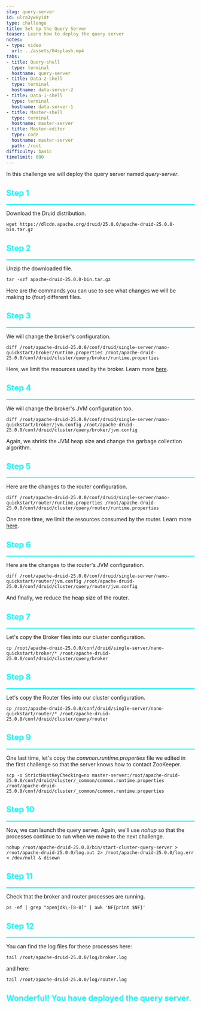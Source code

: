 ```yaml
---
slug: query-server
id: ulra3yw8yidt
type: challenge
title: Set Up the Query Server
teaser: Learn how to deploy the query server
notes:
- type: video
  url: ../assets/04splash.mp4
tabs:
- title: Query-shell
  type: terminal
  hostname: query-server
- title: Data-2-shell
  type: terminal
  hostname: data-server-2
- title: Data-1-shell
  type: terminal
  hostname: data-server-1
- title: Master-shell
  type: terminal
  hostname: master-server
- title: Master-editor
  type: code
  hostname: master-server
  path: /root
difficulty: basic
timelimit: 600
---
```

In this challenge we will deploy the query server named _query-server_.


<h2 style="color:cyan">Step 1</h2><hr style="color:cyan;background-color:cyan;height:2px">

Download the Druid distribution.

```
wget https://dlcdn.apache.org/druid/25.0.0/apache-druid-25.0.0-bin.tar.gz
```

<h2 style="color:cyan">Step 2</h2><hr style="color:cyan;background-color:cyan;height:2px">

Unzip the downloaded file.

```
tar -xzf apache-druid-25.0.0-bin.tar.gz
```

Here are the commands you can use to see what changes we will be making to (four) different files.

<h2 style="color:cyan">Step 3</h2><hr style="color:cyan;background-color:cyan;height:2px">

We will change the broker's configuration.

```
diff /root/apache-druid-25.0.0/conf/druid/single-server/nano-quickstart/broker/runtime.properties /root/apache-druid-25.0.0/conf/druid/cluster/query/broker/runtime.properties
```

Here, we limit the resources used by the broker.
Learn more [here](https://druid.apache.org/docs/latest/configuration/index.html#broker).

<h2 style="color:cyan">Step 4</h2><hr style="color:cyan;background-color:cyan;height:2px">

We will change the broker's JVM configuration too.

```
diff /root/apache-druid-25.0.0/conf/druid/single-server/nano-quickstart/broker/jvm.config /root/apache-druid-25.0.0/conf/druid/cluster/query/broker/jvm.config
```

Again, we shrink the JVM heap size and change the garbage collection algorithm.

<h2 style="color:cyan">Step 5</h2><hr style="color:cyan;background-color:cyan;height:2px">

Here are the changes to the router configuration.

```
diff /root/apache-druid-25.0.0/conf/druid/single-server/nano-quickstart/router/runtime.properties /root/apache-druid-25.0.0/conf/druid/cluster/query/router/runtime.properties
```

One more time, we limit the resources consumed by the router.
Learn more [here](https://druid.apache.org/docs/latest/configuration/index.html#router).

<h2 style="color:cyan">Step 6</h2><hr style="color:cyan;background-color:cyan;height:2px">

Here are the changes to the router's JVM configuration.

```
diff /root/apache-druid-25.0.0/conf/druid/single-server/nano-quickstart/router/jvm.config /root/apache-druid-25.0.0/conf/druid/cluster/query/router/jvm.config
```

And finally, we reduce the heap size of the router.

<h2 style="color:cyan">Step 7</h2><hr style="color:cyan;background-color:cyan;height:2px">

Let's copy the Broker files into our cluster configuration.

```
cp /root/apache-druid-25.0.0/conf/druid/single-server/nano-quickstart/broker/* /root/apache-druid-25.0.0/conf/druid/cluster/query/broker
```

<h2 style="color:cyan">Step 8</h2><hr style="color:cyan;background-color:cyan;height:2px">

Let's copy the Router files into our cluster configuration.

```
cp /root/apache-druid-25.0.0/conf/druid/single-server/nano-quickstart/router/* /root/apache-druid-25.0.0/conf/druid/cluster/query/router
```

<h2 style="color:cyan">Step 9</h2><hr style="color:cyan;background-color:cyan;height:2px">

One last time, let's copy the _common.runtime.properties_ file we edited in the first challenge so that the server knows how to contact ZooKeeper.

```
scp -o StrictHostKeyChecking=no master-server:/root/apache-druid-25.0.0/conf/druid/cluster/_common/common.runtime.properties /root/apache-druid-25.0.0/conf/druid/cluster/_common/common.runtime.properties
```

<h2 style="color:cyan">Step 10</h2><hr style="color:cyan;background-color:cyan;height:2px">

Now, we can launch the query server.
Again, we'll use _nohup_ so that the processes continue to run when we move to the next challenge.

```
nohup /root/apache-druid-25.0.0/bin/start-cluster-query-server > /root/apache-druid-25.0.0/log.out 2> /root/apache-druid-25.0.0/log.err < /dev/null & disown
```

<h2 style="color:cyan">Step 11</h2><hr style="color:cyan;background-color:cyan;height:2px">

Check that the broker and router processes are running.

```
ps -ef | grep "openjdk\-[8-8]" | awk 'NF{print $NF}'
```

<h2 style="color:cyan">Step 12</h2><hr style="color:cyan;background-color:cyan;height:2px">

You can find the log files for these processes here:

```
tail /root/apache-druid-25.0.0/log/broker.log
```

and here:

```
tail /root/apache-druid-25.0.0/log/router.log
```

<h2 style="color:cyan">Wonderful! You have deployed the query server.</h2>
